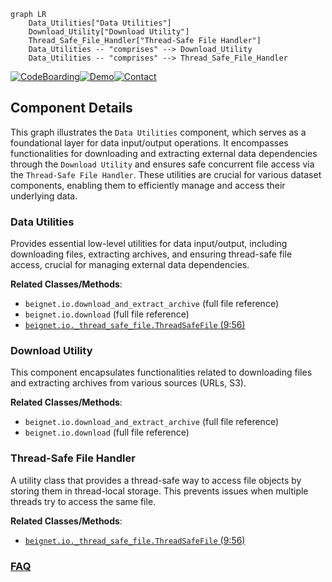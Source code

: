 ```mermaid
graph LR
    Data_Utilities["Data Utilities"]
    Download_Utility["Download Utility"]
    Thread_Safe_File_Handler["Thread-Safe File Handler"]
    Data_Utilities -- "comprises" --> Download_Utility
    Data_Utilities -- "comprises" --> Thread_Safe_File_Handler
```
[![CodeBoarding](https://img.shields.io/badge/Generated%20by-CodeBoarding-9cf?style=flat-square)](https://github.com/CodeBoarding/GeneratedOnBoardings)[![Demo](https://img.shields.io/badge/Try%20our-Demo-blue?style=flat-square)](https://www.codeboarding.org/demo)[![Contact](https://img.shields.io/badge/Contact%20us%20-%20contact@codeboarding.org-lightgrey?style=flat-square)](mailto:contact@codeboarding.org)

## Component Details

This graph illustrates the `Data Utilities` component, which serves as a foundational layer for data input/output operations. It encompasses functionalities for downloading and extracting external data dependencies through the `Download Utility` and ensures safe concurrent file access via the `Thread-Safe File Handler`. These utilities are crucial for various dataset components, enabling them to efficiently manage and access their underlying data.

### Data Utilities
Provides essential low-level utilities for data input/output, including downloading files, extracting archives, and ensuring thread-safe file access, crucial for managing external data dependencies.


**Related Classes/Methods**:

- `beignet.io.download_and_extract_archive` (full file reference)
- `beignet.io.download` (full file reference)
- <a href="https://github.com/Genentech/beignet/blob/master/src/beignet/io/_thread_safe_file.py#L9-L56" target="_blank" rel="noopener noreferrer">`beignet.io._thread_safe_file.ThreadSafeFile` (9:56)</a>


### Download Utility
This component encapsulates functionalities related to downloading files and extracting archives from various sources (URLs, S3).


**Related Classes/Methods**:

- `beignet.io.download_and_extract_archive` (full file reference)
- `beignet.io.download` (full file reference)


### Thread-Safe File Handler
A utility class that provides a thread-safe way to access file objects by storing them in thread-local storage. This prevents issues when multiple threads try to access the same file.


**Related Classes/Methods**:

- <a href="https://github.com/Genentech/beignet/blob/master/src/beignet/io/_thread_safe_file.py#L9-L56" target="_blank" rel="noopener noreferrer">`beignet.io._thread_safe_file.ThreadSafeFile` (9:56)</a>




### [FAQ](https://github.com/CodeBoarding/GeneratedOnBoardings/tree/main?tab=readme-ov-file#faq)
